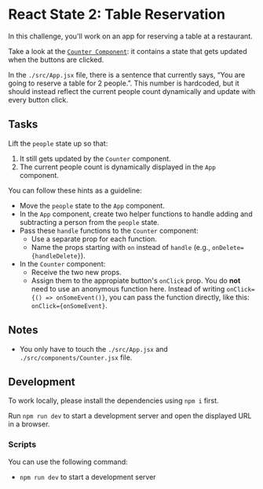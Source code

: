 # React State 2: Table Reservation

In this challenge, you'll work on an app for reserving a table at a restaurant.

Take a look at the [`Counter Component`](./src/components/Counter.jsx): it contains a state that gets updated when the buttons are clicked.

In the `./src/App.jsx` file, there is a sentence that currently says, “You are going to reserve a table for 2 people.”. This number is hardcoded, but it should instead reflect the current people count dynamically and update with every button click.

## Tasks 

Lift the `people` state up so that:

1. It still gets updated by the `Counter` component.
2. The current people count is dynamically displayed in the `App` component.

You can follow these hints as a guideline:

- Move the `people` state to the `App` component.
- In the `App` component, create two helper functions to handle adding and subtracting a person from the `people` state.
- Pass these `handle` functions to the `Counter` component:
  - Use a separate prop for each function.
  - Name the props starting with `on` instead of `handle` (e.g., `onDelete={handleDelete}`).
- In the `Counter` component:
  - Receive the two new props.
  - Assign them to the appropiate button's `onClick` prop. You do **not** need to use an anonymous function here. Instead of writing `onClick={() => onSomeEvent()}`, you can pass the function directly, like this: `onClick={onSomeEvent}`.

## Notes

- You only have to touch the `./src/App.jsx` and `./src/components/Counter.jsx` file.

## Development

To work locally, please install the dependencies using `npm i` first.

Run `npm run dev` to start a development server and open the displayed URL in a browser.

### Scripts

You can use the following command:

- `npm run dev` to start a development server
